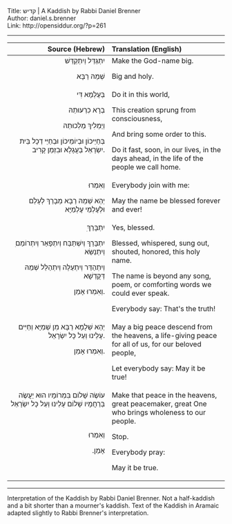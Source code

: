 <html>
<head></head>
<body>
Title: קדיש | A Kaddish by Rabbi Daniel Brenner<br />
Author: daniel.s.brenner<br />
Link: http://opensiddur.org/?p=261
<p />
<hr />

<table style="margin-left: auto;margin-right: auto;" class="draggable">
<thead><tr><th id="x" style="text-align: right;">Source (Hebrew)</th><th style="text-align: left;">Translation (English)</th></tr></thead>
<tbody>
<tr><td style="vertical-align:top;" width="46%">
<div class="liturgy" style="text-align: right;"><span lang="he">
יִתְגַּדַּל וְיִתְקַדַּשׁ 

שְׁמֵהּ רַבָּא
</span></div></td>

<td style="vertical-align:top;" width="53%"><div class="english">
Make the God-name big.

Big and holy.
</div></td>
</tr>


<tr><td style="vertical-align:top;" width="46%">
<div class="liturgy" style="text-align: right;"><span lang="he">
בְּעָלְמָא דִּי 

בְרָא כִרְעוּתֵהּ 

וְיַמְלִיךְ מַלְכוּתֵהּ 

בְּחַיֵּיכוֹן וּבְיוֹמֵיכוֹן וּבְחַיֵּי דְכָל בֵּית יִשְׂרָאֵל בַּעֲגָלָא וּבִזְמַן קָרִיב.
</span></div></td>

<td style="vertical-align:top;" width="53%"><div class="english">
Do it in this world,

This creation sprung from consciousness,

And bring some order to this.

Do it fast, soon, in our lives, in the days ahead, in the life of the people we call home.
</div></td>
</tr>


<tr><td style="vertical-align:top;" width="46%">
<div class="liturgy" style="text-align: right;"><span lang="he">
וְאִמְרוּ 

יְהֵא שְׁמֵהּ רַבָּא מְבָרַךְ לְעָלַם וּלְעָלְמֵי עָלְמַיָּא
</span></div></td>

<td style="vertical-align:top;" width="53%"><div class="english">
Everybody join with me: 

May the name be blessed forever and ever!
</div></td>
</tr>


<tr><td style="vertical-align:top;" width="46%">
<div class="liturgy" style="text-align: right;"><span lang="he">
ִיִתְבָּרַךְ 

ִיִתְבָּרַךְ וְיִשְׁתַּבַּח וְיִתְפָּאַר וְיִתְרוֹמַם וְיִתְנַשֵּׂא ‏

וְיִתְהַדַּר וְיִתְעַלֶּה וְיִתְהַלַּל שְׁמֵהּ דְּקֻדְשָׁא 

וְאִמְרוּ אָמֵן.
</span></div></td>

<td style="vertical-align:top;" width="53%"><div class="english">
Yes, blessed.

Blessed, whispered, sung out, shouted, honored, this holy name.

The name is beyond any song, poem, or comforting words we could ever speak.

Everybody say: That's the truth!
</div></td>
</tr>


<tr><td style="vertical-align:top;" width="46%">
<div class="liturgy" style="text-align: right;"><span lang="he">
יְהֵא שְׁלָמָא רַבָּא מִן שְׁמַיָּא וְחַיִּים עָלֵינוּ וְעַל כָּל יִשְׂרָאֵל. 

וְאִמְרוּ אָמֵן.
</span></div></td>

<td style="vertical-align:top;" width="53%"><div class="english">
May a big peace descend from the heavens, a life-giving peace for all of us, for our beloved people,

Let everybody say: May it be true!
</div></td>
</tr>


<tr><td style="vertical-align:top;" width="46%">
<div class="liturgy" style="text-align: right;"><span lang="he">
עוֹשֶׂה שָׁלוֹם בִּמְרוֹמָיו הוּא יַעֲשֶׂה בְּרַחֲמָיו שָׁלוֹם עָלֵינוּ וְעַל כָּל יִשְׂרָאֵל  

&nbsp;

וְאִמְרוּ

אָמֵן.‏
</span></div></td>

<td style="vertical-align:top;" width="53%"><div class="english">
Make that peace in the heavens, great peacemaker, great One who brings wholeness to our people.

Stop.

Everybody pray:

May it be true.
</td>
</tr>
</tbody></table>

<hr />

Interpretation of the Kaddish by Rabbi Daniel Brenner. Not a half-kaddish and a bit shorter than a mourner's kaddish. Text of the Kaddish in Aramaic adapted slightly to Rabbi Brenner's interpretation.
</body>
</html>